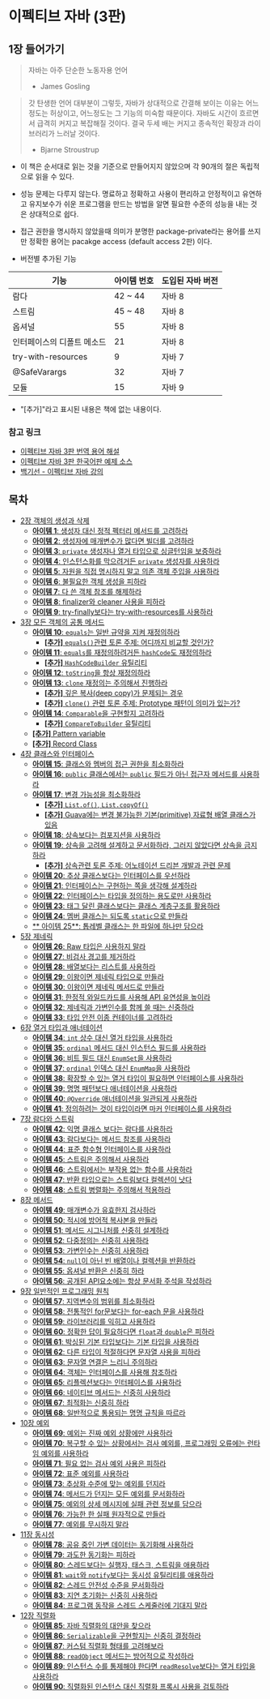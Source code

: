 # 이펙티브 자바 (3판)

## 1장 들어가기

> 자바는 아주 단순한 노동자용 언어
> - James Gosling

> 갓 탄생한 언어 대부분이 그렇듯, 자바가 상대적으로 간결해 보이는 이유는 어느 정도는 허상이고, 어느정도는 그 기능의 미숙함 때문이다.
> 자바도 시간이 흐르면서 급격히 커지고 복잡해질 것이다. 결국 두세 배는 커지고 종속적인 확장과 라이브러리가 느러날 것이다.
> - Bjarne Stroustrup

* 이 책은 순서대로 읽는 것을 기준으로 만들어지지 않았으며 각 90개의 절은 독립적으로 읽을 수 있다.
* 성능 문제는 다루지 않는다. 명료하고 정확하고 사용이 편리하고 안정적이고 유연하고 유지보수가 쉬운 프로그램을 만드는 방법을 알면 필요한 수준의 성능을 내는 것은 상대적으로 쉽다.
* 접근 권한을 명시하지 않았을때 의미가 분명한 package-private라는 용어를 쓰지만 정확한 용어는 pacakge access (default access 2판) 이다.

* 버전별 추가된 기능

| 기능                 | 아이템 번호   | 도입된 자바 버전 |
|--------------------|----------|-----------|
| 람다                 | 42 ~ 44  | 자바 8      |
| 스트림                | 45 ~ 48  | 자바 8      |
| 옵셔널                | 55       | 자바 8      |
| 인터페이스의 디폴트 메소드     | 21       | 자바 8      |
| try-with-resources | 9        | 자바 7      |
| @SafeVarargs       | 32       | 자바 7      |
| 모듈                 | 15       | 자바 9      |


* "[추가]"라고 표시된 내용은 책에 없는 내용이다.

### 참고 링크

* [이펙티브 자바 3판 번역 용어 해설](https://docs.google.com/document/d/1Nw-_FJKre9x7Uy6DZ0NuAFyYUCjBPCpINxqrP0JFuXk/edit?tab=t.0)
* [이펙티브 자바 3판 한국어판 예제 소스](https://github.com/WegraLee/effective-java-3e-source-code)
* [백기선 - 이펙티브 자바 강의](https://www.youtube.com/watch?v=X7RXP6EI-5E&list=PLfI752FpVCS8e5ACdi5dpwLdlVkn0QgJJ)

## 목차

* [2장 객체의 생성과 삭제](docs/chapter02.md)
  * [**아이템 1**: 생성자 대신 정적 펙터리 메서드를 고려하라](docs/chapter02.md#아이템-1-생성자-대신-정적-펙터리-메서드를-고려하라)
  * [**아이템 2**: 생성자에 매개변수가 많다면 빌더를 고려하라](docs/chapter02.md#아이템-2-생성자에-매개변수가-많다면-빌더를-고려하라)
  * [**아이템 3**: `private` 생성자나 열거 타입으로 싱글턴임을 보증하라](docs/chapter02.md#아이템-3-private-생성자나-열거-타입으로-싱글턴임을-보증하라)
  * [**아이템 4**: 인스턴스화를 막으려거든 `private` 생성자를 사용하라](docs/chapter02.md#아이템-4-인스턴스화를-막으려거든-private-생성자를-사용하라)
  * [**아이템 5**: 자원을 직접 명시하지 말고 의존 객체 주입을 사용하라](docs/chapter02.md#아이템-5-자원을-직접-명시하지-말고-의존-객체-주입을-사용하라)
  * [**아이템 6**: 불필요한 객체 생성을 피하라](docs/chapter02.md#아이템-6-불필요한-객체-생성을-피하라)
  * [**아이템 7**: 다 쓴 객체 참조를 해제하라](docs/chapter02.md#아이템-7-다-쓴-객체-참조를-해제하라)
  * [**아이템 8**: finalizer와 cleaner 사용을 피하라](docs/chapter02.md#아이템-8-finalizer와-cleaner-사용을-피하라)
  * [**아이템 9**: try-finally보다는 try-with-resources를 사용하라](docs/chapter02.md#아이템-9-try-finally-보다는-try-with-resources를-사용하라)
* [3장 모든 객체의 공통 메서드](docs/chapter03.md)
  * [**아이템 10**: `equals`는 일반 규약을 지켜 재정의하라](docs/chapter03.md#아이템-10-equals는-일반-규약을-지켜-재정의하라)
    * [**[추가]** `equals()`관련 토론 주제: 어디까지 비교할 것인가?](docs/chapter03.md#추가-equals관련-토론-주제-어디까지-비교할-것인가)
  * [**아이템 11**: `equals`를 재정의하려거든 `hashCode`도 재정의하라](docs/chapter03.md#아이템-11-equals를-재정의하려거든-hashcode도-재정의하라)
    * [**[추가]** `HashCodeBuilder` 유틸리티](docs/chapter03.md#추가-hashcodebuilder-유틸리티)
  * [**아이템 12**: `toString`을 항상 재정의하라](docs/chapter03.md#아이템-12-tostring을-항상-재정의하라)
  * [**아이템 13**: `clone` 재정의는 주의해서 진행하라](docs/chapter03.md#아이템-13-clone-재정의는-주의해서-진행하라)
    * [**[추가]** 깊은 복사(deep copy)가 문제되는 경우](docs/chapter03.md#추가-깊은-복사deep-copy가-문제되는-경우)
    * [**[추가]** `clone()` 관련 토론 주제: Prototype 패턴이 의미가 있는가?](docs/chapter03.md#추가-clone-관련-토론-주제-prototype-패턴이-의미가-있는가)
  * [**아이템 14**: `Comparable`을 구현할지 고려하라](docs/chapter03.md#아이템-14-comparable을-구현할지-고려하라)
    * [**[추가]** `CompareToBuilder` 유틸리티](docs/chapter03.md#추가-comparetobuilder-유틸리티)
  * [**[추가]** Pattern variable](docs/chapter03.md#추가-pattern-variable)
  * [**[추가]** Record Class](docs/chapter03.md#추가-record-class)
* [4장 클래스와 인터페이스](docs/chapter04.md)
  * [**아이템 15**: 클래스와 멤버의 접근 권한을 최소화하라](docs/chapter04.md#아이템-15-클래스와-멤버의-접근-권한을-최소화하라)
  * [**아이템 16**: `public` 클래스에서는 `public` 필드가 아닌 접근자 메서드를 사용하라](docs/chapter04.md#아이템-16-public-클래스에서는-public-필드가-아닌-접근자-메서드를-사용하라)
  * [**아이템 17**: 변경 가능성을 최소화하라](docs/chapter04.md#아이템-17-변경-가능성을-최소화하라)
    * [**[추가]** `List.of()`, `List.copyOf()`](docs/chapter04.md#추가-listof-listcopyof)
    * [**[추가]**  Guava에는 변경 불가능한 기본(primitive) 자료형 배열 클래스가 있음](docs/chapter04.md#추가-guava에는-변경-불가능한-기본primitive-자료형-배열-클래스가-있음)
  * [**아이템 18**: 상속보다는 컴포지션을 사용하라](docs/chapter04.md#아이템-18-상속보다는-컴포지션을-사용하라)
  * [**아이템 19**: 상속을 고려해 설계하고 문서화하라, 그러지 않았다면 상속을 금지하라](docs/chapter04.md#아이템-19-상속을-고려해-설계하고-문서화하라-그러지-않았다면-상속을-금지하라)
    * [**[추가]** 상속관련 토론 주제: 어노테이션 드리븐 개발과 관련 문제](docs/chapter04.md#추가-상속관련-토론-주제-어노테이션-드리븐-개발과-관련-문제)
  * [**아이템 20**: 추상 클래스보다는 인터페이스를 우선하라](docs/chapter04.md#아이템-20-추상-클래스보다는-인터페이스를-우선하라)
  * [**아이템 21**: 인터페이스는 구현하는 쪽을 생각해 설계하라](docs/chapter04.md#아이템-21-인터페이스는-구현하는-쪽을-생각해-설계하라)
  * [**아이템 22**: 인터페이스는 타입을 정의하는 용도로만 사용하라](docs/chapter04.md#아이템-22-인터페이스는-타입을-정의하는-용도로만-사용하라)
  * [**아이템 23**: 태그 달린 클래스보다는 클래스 계층구조를 활용하라](docs/chapter04.md#아이템-22-인터페이스는-타입을-정의하는-용도로만-사용하라)
  * [**아이템 24**: 멤버 클래스는 되도록 `static`으로 만들라](docs/chapter04.md#아이템-23-태그-달린-클래스보다는-클래스-계층구조를-활용하라)
  * [** 아이템 25**: 톱레벨 클래스는 한 파일에 하나만 담으라](docs/chapter04.md#아이템-24-멤버-클래스는-되도록-static으로-만들라)
* [5장 제네릭](docs/chapter05.md)
  * [**아이템 26**: Raw 타입은 사용하지 말라](docs/chapter05.md#아이템-26-raw-타입은-사용하지-말라)
  * [**아이템 27**: 비검사 경고를 제거하라](docs/chapter05.md#아이템-27-비검사-경고를-제거하라)
  * [**아이템 28**: 배열보다는 리스트를 사용하라](docs/chapter05.md#아이템-28-배열보다는-리스트를-사용하라)
  * [**아이템 29**: 이왕이면 제네릭 타입으로 만들라](docs/chapter05.md#아이템-29-이왕이면-제네릭-타입으로-만들라)
  * [**아이템 30**: 이왕이면 제네릭 메서드로 만들라](docs/chapter05.md#아이템-30-이왕이면-제네릭-메서드로-만들라)
  * [**아이템 31**: 한정적 와일드카드를 사용해 API 유연성을 높이라](docs/chapter05.md#아이템-31-한정적-와일드카드를-사용해-api-유연성을-높이라)
  * [**아이템 32**: 제네릭과 가변인수를 함께 쓸 때는 신중하라](docs/chapter05.md#아이템-32-제네릭과-가변인수를-함께-쓸-때는-신중하라)
  * [**아이템 33**: 타입 안전 이종 컨테이너를 고려하라](docs/chapter05.md#아이템-33-타입-안전-이종-컨테이너를-고려하라)
* [6장 열거 타입과 애너테이션](docs/chapter06.md)
  * [**아이템 34**: `int` 상수 대신 열거 타입을 사용하라](docs/chapter06.md#아이템-34-int-상수-대신-열거-타입을-사용하라)
  * [**아이템 35**: `ordinal` 메서드 대신 인스턴스 필드를 사용하라](docs/chapter06.md#아이템-35-ordinal-메서드-대신-인스턴스-필드를-사용하라)
  * [**아이템 36**: 비트 필드 대신 `EnumSet`을 사용하라](docs/chapter06.md#아이템-36-비트-필드-대신-enumset을-사용하라)
  * [**아이템 37**: `ordinal` 인덱스 대신 `EnumMap`을 사용하라](docs/chapter06.md#아이템-37-ordinal-인덱스-대신-enummap을-사용하라)
  * [**아이템 38**: 확장할 수 있는 열거 타입이 필요하면 인터페이스를 사용하라](docs/chapter06.md#아이템-38-확장할-수-있는-열거-타입이-필요하면-인터페이스를-사용하라)
  * [**아이템 39**: 명명 패턴보다 애너테이션을 사용하라](docs/chapter06.md#아이템-39-명명-패턴보다-애너테이션을-사용하라)
  * [**아이템 40**: `@Override` 애너테이션을 일관되게 사용하라](docs/chapter06.md#아이템-40-override-애너테이션을-일관되게-사용하라)
  * [**아이템 41**: 정의하려는 것이 타입이라면 마커 인터페이스를 사용하라](docs/chapter06.md#아이템-41-정의하려는-것이-타입이라면-마커-인터페이스를-사용하라)
* [7장 람다와 스트림](docs/chapter07.md)
  * [**아이템 42**: 익명 클래스 보다는 람다를 사용하라](docs/chapter07.md#아이템-42-익명-클래스-보다는-람다를-사용하라)
  * [**아이템 43**: 람다보다는 메서드 참조를 사용하라](docs/chapter07.md#아이템-43-람다보다는-메서드-참조를-사용하라)
  * [**아이템 44**: 표준 함수형 인터페이스를 사용하라](docs/chapter07.md#아이템-44-표준-함수형-인터페이스를-사용하라)
  * [**아이템 45**: 스트림은 주의해서 사용하라](docs/chapter07.md#아이템-45-스트림은-주의해서-사용하라)
  * [**아이템 46**: 스트림에서는 부작용 없는 함수를 사용하라](docs/chapter07.md#아이템-46-스트림에서는-부작용-없는-함수를-사용하라)
  * [**아이템 47**: 반환 타입으로는 스트림보다 컬렉션이 낫다](docs/chapter07.md#아이템-47-반환-타입으로는-스트림보다-컬렉션이-낫다)
  * [**아이템 48**: 스트림 병렬화는 주의해서 적용하라](docs/chapter07.md#아이템-48-스트림-병렬화는-주의해서-적용하라)
* [8장 메서드](docs/chapter08.md)
  * [**아이템 49**: 매개변수가 유효한지 검사하라](docs/chapter08.md#아이템-49-매개변수가-유효한지-검사하라)
  * [**아이템 50**: 적시에 방어적 복사본을 만들라](docs/chapter08.md#아이템-50-적시에-방어적-복사본을-만들라)
  * [**아이템 51**: 메서드 시그니처를 신중히 설계하라](docs/chapter08.md#아이템-51-메서드-시그니처를-신중히-설계하라)
  * [**아이템 52**: 다중정의는 신중히 사용하라](docs/chapter08.md#아이템-52-다중정의는-신중히-사용하라)
  * [**아이템 53**: 가변인수는 신중히 사용하라](docs/chapter08.md#아이템-53-가변인수는-신중히-사용하라)
  * [**아이템 54**: `null`이 아닌 빈 배열이나 컬렉션을 반환하라](docs/chapter08.md#아이템-54-null이-아닌-빈-배열이나-컬렉션을-반환하라)
  * [**아이템 55**: 옵셔널 반환은 신중히 하라](docs/chapter08.md#아이템-55-옵셔널-반환은-신중히-하라)
  * [**아이템 56**: 공개된 API요소에는 항상 문서화 주석을 작성하라](docs/chapter08.md#아이템-56-공개된-api요소에는-항상-문서화-주석을-작성하라)
* [9장 일반적인 프로그래밍 원칙](docs/chapter09.md)
  * [**아이템 57**: 지역변수의 범위를 최소화하라](docs/chapter09.md#아이템-57-지역변수의-범위를-최소화하라)
  * [**아이템 58**: 전통적인 for문보다는 for-each 문을 사용하라](docs/chapter09.md#아이템-58-전통적인-for문보다는-for-each-문을-사용하라)
  * [**아이템 59**: 라이브러리를 익히고 사용하라](docs/chapter09.md#아이템-59-라이브러리를-익히고-사용하라)
  * [**아이템 60**: 정확한 답이 필요하다면 `float`과 `double`은 피하라](#아이템-60-정확한-답이-필요하다면-float과-double은-피하라)
  * [**아이템 61**: 박싱된 기본 타입보다는 기본 타입을 사용하라](docs/chapter09.md#아이템-61-박싱된-기본-타입보다는-기본-타입을-사용하라)
  * [**아이템 62**: 다른 타입이 적절하다면 문자열 사용을 피하라](docs/chapter09.md#아이템-62-다른-타입이-적절하다면-문자열-사용을-피하라)
  * [**아이템 63**: 문자열 연결은 느리니 주의하라](docs/chapter09.md#아이템-63-문자열-연결은-느리니-주의하라)
  * [**아이템 64**: 객체는 인터페이스를 사용해 참조하라](docs/chapter09.md#아이템-64-객체는-인터페이스를-사용해-참조하라)
  * [**아이템 65**: 리플렉션보다는 인터페이스를 사용하라](docs/chapter09.md#아이템-65-리플렉션보다는-인터페이스를-사용하라)
  * [**아이템 66**: 네이티브 메서드는 신중히 사용하라](docs/chapter09.md#아이템-66-네이티브-메서드는-신중히-사용하라)
  * [**아이템 67**: 최적화는 신중히 하라](docs/chapter09.md#아이템-67-최적화는-신중히-하라)
  * [**아이템 68**: 일반적으로 통용되는 명명 규칙을 따르라](docs/chapter09.md#아이템-68-일반적으로-통용되는-명명-규칙을-따르라)
* [10장 예외](docs/chapter10.md)
  * [**아이템 69**: 예외는 진짜 예외 상황에만 사용하라](docs/chapter10.md#아이템-69-예외는-진짜-예외-상황에만-사용하라)
  * [**아이템 70**: 복구할 수 있는 상황에서는 검사 예외를, 프로그래밍 오류에는 런타임 예외를 사용하라](docs/chapter10.md#아이템-70-복구할-수-있는-상황에서는-검사-예외를-프로그래밍-오류에는-런타임-예외를-사용하라)
  * [**아이템 71**: 필요 없는 검사 예외 사용은 피하라](docs/chapter10.md#아이템-71-필요-없는-검사-예외-사용은-피하라)
  * [**아이템 72**: 표준 예외를 사용하라](docs/chapter10.md#아이템-72-표준-예외를-사용하라)
  * [**아이템 73**: 추상화 수준에 맞는 예외를 던지라](docs/chapter10.md#아이템-73-추상화-수준에-맞는-예외를-던지라)
  * [**아이템 74**: 메서드가 던지는 모든 예외를 문서화하라](docs/chapter10.md#아이템-74-메서드가-던지는-모든-예외를-문서화하라)
  * [**아이템 75**: 예외의 상세 메시지에 실패 관련 정보를 담으라](docs/chapter10.md#아이템-75-예외의-상세-메시지에-실패-관련-정보를-담으라)
  * [**아이템 76**: 가능한 한 실패 원자적으로 만들라](docs/chapter10.md#아이템-76-가능한-한-실패-원자적으로-만들라)
  * [**아이템 77**: 예외를 무시하지 말라](docs/chapter10.md#아이템-77-예외를-무시하지-말라)
* [11장 동시성](docs/chapter11.md)
  * [**아이템 78**: 공유 중인 가변 데이터는 동기화해 사용하라](docs/chapter11.md#아이템-78-공유-중인-가변-데이터는-동기화해-사용하라)
  * [**아이템 79**: 과도한 동기화는 피하라](docs/chapter11.md#아이템-79-과도한-동기화는-피하라)
  * [**아이템 80**: 스레드보다는 실행자, 태스크, 스트림을 애용하라](docs/chapter11.md#아이템-80-스레드보다는-실행자-태스크-스트림을-애용하라)
  * [**아이템 81**: `wait`와 `notify`보다는 동시성 유틸리티를 애용하라](docs/chapter11.md#아이템-81-wait와-notify보다는-동시성-유틸리티를-애용하라)
  * [**아이템 82**: 스레드 안전성 수준을 문서화하라](docs/chapter11.md#아이템-82-스레드-안전성-수준을-문서화하라)
  * [**아이템 83**: 지연 초기화는 신중히 사용하라](docs/chapter11.md#아이템-83-지연-초기화는-신중히-사용하라)
  * [**아이템 84**: 프로그램 동작을 스레드 스케줄러에 기대지 말라](docs/chapter11.md#아이템-84-프로그램-동작을-스레드-스케줄러에-기대지-말라)
* [12장 직렬화](docs/chapter12.md)
  * [**아이템 85**: 자바 직렬화의 대안을 찾으라](docs/chapter12.md#아이템-85-자바-직렬화의-대안을-찾으라)
  * [**아이템 86**: `Serializable`을 구현할지는 신중히 결정하라](docs/chapter12.md#아이템-86-serializable을-구현할지는-신중히-결정하라)
  * [**아이템 87**: 커스텀 직렬화 형태를 고려해보라](docs/chapter12.md#아이템-87-커스텀-직렬화-형태를-고려해보라)
  * [**아이템 88**: `readObject` 메서드는 방어적으로 작성하라](docs/chapter12.md#아이템-88-readobject-메서드는-방어적으로-작성하라)
  * [**아이템 89**: 인스턴스 수를 통제해야 한다면 `readResolve`보다는 열거 타입을 사용하라](docs/chapter12.md#아이템-89-인스턴스-수를-통제해야-한다면-readresolve보다는-열거-타입을-사용하라)
  * [**아이템 90**: 직렬화된 인스턴스 대신 직렬화 프록시 사용을 검토하라](docs/chapter12.md#아이템-90-직렬화된-인스턴스-대신-직렬화-프록시-사용을-검토하라)
